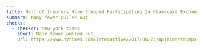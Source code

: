 ```yaml
---
title: Half of Insurers Have Stopped Participating In Obamacare Exchanges
summary: Many fewer pulled out.
checks:
  - checker: new-york-times
    short: Many fewer pulled out.
    url: https://www.nytimes.com/interactive/2017/06/23/opinion/trumps-lies.html
---
```

